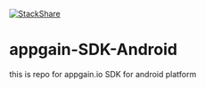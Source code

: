 [![StackShare](https://img.shields.io/badge/tech-stack-0690fa.svg?style=flat)](https://stackshare.io/appgain/appgain-io)

# appgain-SDK-Android

this is repo for appgain.io SDK for android platform 
